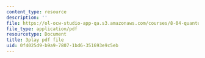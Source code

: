 ```yaml
---
content_type: resource
description: ''
file: https://ol-ocw-studio-app-qa.s3.amazonaws.com/courses/8-04-quantum-physics-i-spring-2016/0f4025d9b9a978071bd6351693e9c5eb_45M-BtYAcwg.pdf
file_type: application/pdf
resourcetype: Document
title: 3play pdf file
uid: 0f4025d9-b9a9-7807-1bd6-351693e9c5eb
---
```

